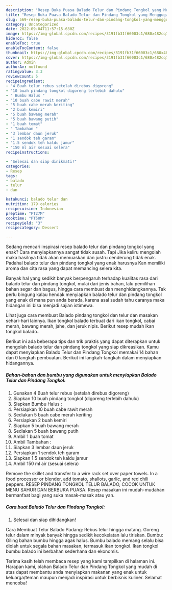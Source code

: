 ```yaml
---
description: "Resep Buka Puasa Balado Telur dan Pindang Tongkol yang Menggugah Selera"
title: "Resep Buka Puasa Balado Telur dan Pindang Tongkol yang Menggugah Selera"
slug: 569-resep-buka-puasa-balado-telur-dan-pindang-tongkol-yang-menggugah-selera
category: Uncategorized
date: 2022-09-04T11:57:15.630Z
image: https://img-global.cpcdn.com/recipes/3191fb31f66003c1/680x482cq70/balado-telur-dan-pindang-tongkol-foto-resep-utama.jpg
hideToc: false
enableToc: true
enableTocContent: false
thumbnail: https://img-global.cpcdn.com/recipes/3191fb31f66003c1/680x482cq70/balado-telur-dan-pindang-tongkol-foto-resep-utama.jpg
cover: https://img-global.cpcdn.com/recipes/3191fb31f66003c1/680x482cq70/balado-telur-dan-pindang-tongkol-foto-resep-utama.jpg
author: Admin
authorAv: notfound
ratingvalue: 3.3
reviewcount: 5
recipeingredient:
- "4 Buah telur rebus setelah direbus digoreng"
- "10 buah pindang tongkol digoreng terlebih dahulu"
- " Bumbu Halus "
- "10 buah cabe rawit merah"
- "5 buah cabe merah keriting"
- "2 buah kemiri"
- "5 buah bawang merah"
- "5 buah bawang putih"
- "1 buah tomat"
- " Tambahan "
- "3 lembar daun jeruk"
- "1 sendok teh garam"
- "1.5 sendok teh kaldu jamur"
- "150 ml air sesuai selera"
recipeinstructions:

- "Selesai dan siap dinikmati!"
categories:
- Resep
tags:
- balado
- telur
- dan

katakunci: balado telur dan 
nutrition: 179 calories
recipecuisine: Indonesian
preptime: "PT27M"
cooktime: "PT50M"
recipeyield: "3"
recipecategory: Dessert

---
```



Sedang mencari inspirasi resep balado telur dan pindang tongkol yang enak? Cara menyiapkannya sangat tidak susah. Tapi Jika keliru mengolah maka hasilnya tidak akan memuaskan dan justru cenderung tidak enak. Padahal balado telur dan pindang tongkol yang enak harusnya Kan memiliki aroma dan cita rasa yang dapat memancing selera kita.


Banyak hal yang sedikit banyak berpengaruh terhadap kualitas rasa dari balado telur dan pindang tongkol, mulai dari jenis bahan, lalu pemilihan bahan segar dan bagus, hingga cara membuat dan menghidangkannya. Tak perlu bingung kalau hendak menyiapkan balado telur dan pindang tongkol yang enak di mana pun anda berada, karena asal sudah tahu caranya maka hidangan ini bisa menjadi sajian istimewa.

Lihat juga cara membuat Balado pindang tongkol dan telur dan masakan sehari-hari lainnya. Ikan tongkol balado terbuat dari ikan tongkol, cabai merah, bawang merah, jahe, dan jeruk nipis. Berikut resep mudah ikan tongkol balado..


Berikut ini ada beberapa tips dan trik praktis yang dapat diterapkan untuk mengolah balado telur dan pindang tongkol yang siap dikreasikan. Kamu dapat menyiapkan Balado Telur dan Pindang Tongkol memakai 14 bahan dan 0 langkah pembuatan. Berikut ini langkah-langkah dalam menyiapkan hidangannya.

<!--inarticleads1-->

##### Bahan-bahan dan bumbu yang digunakan untuk menyiapkan Balado Telur dan Pindang Tongkol:

1. Gunakan 4 Buah telur rebus (setelah direbus digoreng)
1. Siapkan 10 buah pindang tongkol (digoreng terlebih dahulu)
1. Siapkan  Bumbu Halus :
1. Persiapkan 10 buah cabe rawit merah
1. Sediakan 5 buah cabe merah keriting
1. Persiapkan 2 buah kemiri
1. Siapkan 5 buah bawang merah
1. Sediakan 5 buah bawang putih
1. Ambil 1 buah tomat
1. Ambil  Tambahan :
1. Siapkan 3 lembar daun jeruk
1. Persiapkan 1 sendok teh garam
1. Siapkan 1.5 sendok teh kaldu jamur
1. Ambil 150 ml air (sesuai selera)


Remove the skillet and transfer to a wire rack set over paper towels. In a food processor or blender, add tomato, shallots, garlic, and red chili peppers. RESEP PINDANG TONGKOL TELUR BALADO, COCOK UNTUK MENU SAHUR DAN BERBUKA PUASA. Resep masakan ini mudah-mudahan bermanfaat bagi yang suka masak-masak atau yan. 

<!--inarticleads2-->

##### Cara buat Balado Telur dan Pindang Tongkol:


1. Selesai dan siap dihidangkan!

Cara Membuat Telur Balado Padang: Rebus telur hingga matang. Goreng telur dalam minyak banyak hingga sedikit kecokelatan lalu tiriskan. Bumbu: Giling bahan bumbu hingga agak halus. Bumbu balado memang selalu bisa diolah untuk segala bahan masakan, termasuk ikan tongkol. Ikan tongkol bumbu balado ini berbahan sederhana dan ekonomis. 

Terima kasih telah membaca resep yang kami tampilkan di halaman ini. Harapan kami, olahan Balado Telur dan Pindang Tongkol yang mudah di atas dapat membantu anda menyiapkan makanan yang enak untuk keluarga/teman maupun menjadi inspirasi untuk berbisnis kuliner. Selamat mencoba!
